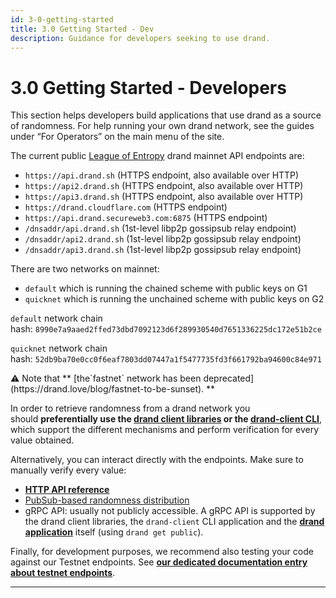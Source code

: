 ```yaml
---
id: 3-0-getting-started
title: 3.0 Getting Started - Dev
description: Guidance for developers seeking to use drand.
---
```

# 3.0 Getting Started - Developers

This section helps developers build applications that use drand as a source of randomness. For help running your own drand network, see the guides under “For Operators” on the main menu of the site.

The current public [League of Entropy](https://leagueofentropy.org) drand mainnet API endpoints are:

- `https://api.drand.sh` (HTTPS endpoint, also available over HTTP)
- `https://api2.drand.sh` (HTTPS endpoint, also available over HTTP)
- `https://api3.drand.sh` (HTTPS endpoint, also available over HTTP)
- `https://drand.cloudflare.com` (HTTPS endpoint)
- `https://api.drand.secureweb3.com:6875` (HTTPS endpoint)
- `/dnsaddr/api.drand.sh` (1st-level libp2p gossipsub relay endpoint)
- `/dnsaddr/api2.drand.sh` (1st-level libp2p gossipsub relay endpoint)
- `/dnsaddr/api3.drand.sh` (1st-level libp2p gossipsub relay endpoint)

There are two networks on mainnet:

- `default` which is running the chained scheme with public keys on G1
- `quicknet` which is running the unchained scheme with public keys on G2

`default` network chain hash: `8990e7a9aaed2ffed73dbd7092123d6f289930540d7651336225dc172e51b2ce`

`quicknet` network chain hash: `52db9ba70e0cc0f6eaf7803dd07447a1f5477735fd3f661792ba94600c84e971`

<aside>
⚠️ Note that ** [the`fastnet` network has been deprecated](https://drand.love/blog/fastnet-to-be-sunset). **

</aside>

In order to retrieve randomness from a drand network you should **preferentially use the [drand client libraries](3-3-dev-guide-client-libraries) or the [drand-client CLI](3-2-dev-guide-drand-client-cli)**, which support the different mechanisms and perform verification for every value obtained.

Alternatively, you can interact directly with the endpoints. Make sure to manually verify every value:

- [**HTTP API reference**](3-4-dev-guide-http-api)
- [PubSub-based randomness distribution](3-5-dev-guide-pubsub-network)
- gRPC API: usually not publicly accessible. A gRPC API is supported by the drand client libraries, the `drand-client` CLI application and the [**drand application**](../ops-guide/4-5-ops-guide-command-line-tools) itself (using `drand get public`).

Finally, for development purposes, we recommend also testing your code against our Testnet endpoints. See [**our dedicated documentation entry about testnet endpoints**](3-4-dev-guide-http-api).

---
